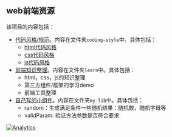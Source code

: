 ## web前端资源
该项目的内容包括：    
* [代码风格/规范](./coding-style)。内容在文件夹`coding-style`中。具体包括：
    * [html代码风格](./coding-style/html-style.md)
    * [css代码风格](./coding-style/css-style.md)
    * [js代码风格](./coding-style/javascript-style.md)
* [前端知识整理](./learn)。内容在文件夹`learn`中。具体包括：
    * html，css，js的知识整理
    * 第三方组件/框架的学习demo
    * 前端工具整理
* [自己写的小组件](./my-lib)。内容在文件夹`my-lib`中。具体包括：
    * random：生成满足条件一些随机结果：随机数，随机字母等
    * validParam: 验证方法参数是否符合要求

[![Analytics](https://ga-beacon.appspot.com/UA-51355680-1/front-end-resource/readme)](https://github.com/igrigorik/ga-beacon)
